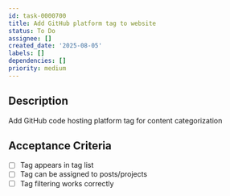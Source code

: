 ```yaml
---
id: task-0000700
title: Add GitHub platform tag to website
status: To Do
assignee: []
created_date: '2025-08-05'
labels: []
dependencies: []
priority: medium
---
```


## Description

Add GitHub code hosting platform tag for content categorization

## Acceptance Criteria

- [ ] Tag appears in tag list
- [ ] Tag can be assigned to posts/projects
- [ ] Tag filtering works correctly
